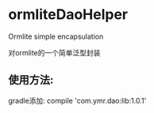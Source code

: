# ormliteDaoHelper
Ormlite simple encapsulation

对ormlite的一个简单泛型封装


## 使用方法:
gradle添加:
compile 'com.ymr.dao:lib:1.0.1'
